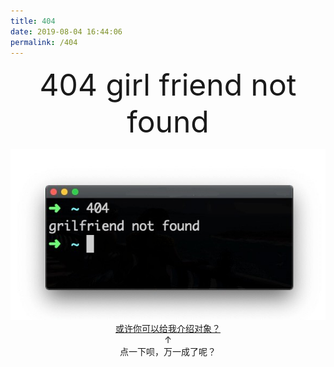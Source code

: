 ```yaml
---
title: 404
date: 2019-08-04 16:44:06
permalink: /404
---
```


<html xml:lang="en">
<head>
	<meta http-equiv="Content-Type" content="text/html;charset=UTF-8">
	<title>一个忧伤的故事</title>
</head>
<body>
	<p><font size="7"><center> 404 girl friend not found </center> </font> </p>
	<img src="https://raw.githubusercontent.com/zuhiul/zuhiul.github.io/master/img/404.jpg" alt="404" />
	<a href="https://zuhiul.github.io/about/"><center>或许你可以给我介绍对象？</center></a>
	<center>&uarr;</center>
	<center>点一下呗，万一成了呢？</center>
</body>
</html>


